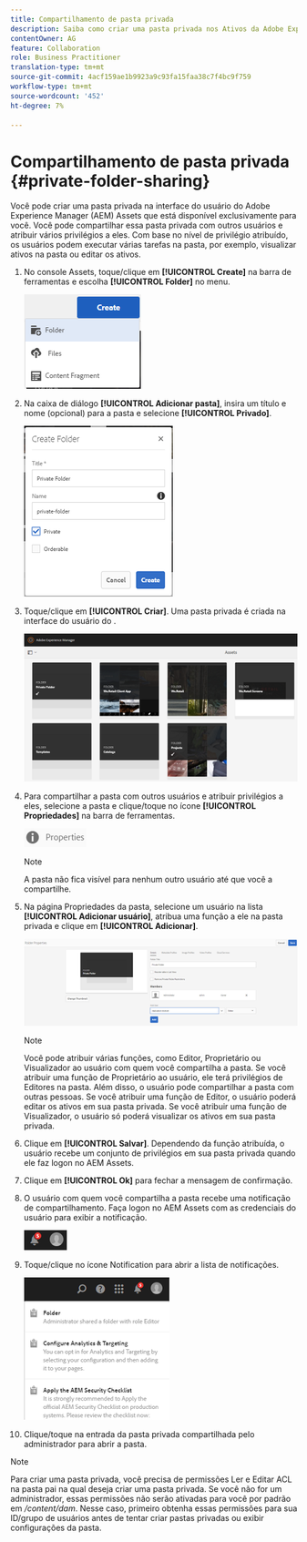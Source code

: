 ```yaml
---
title: Compartilhamento de pasta privada
description: Saiba como criar uma pasta privada nos Ativos da Adobe Experience Manager (AEM) e compartilhá-la com outros usuários e atribuir vários privilégios a eles.
contentOwner: AG
feature: Collaboration
role: Business Practitioner
translation-type: tm+mt
source-git-commit: 4acf159ae1b9923a9c93fa15faa38c7f4bc9f759
workflow-type: tm+mt
source-wordcount: '452'
ht-degree: 7%

---
```



# Compartilhamento de pasta privada {#private-folder-sharing}

Você pode criar uma pasta privada na interface do usuário do Adobe Experience Manager (AEM) Assets que está disponível exclusivamente para você. Você pode compartilhar essa pasta privada com outros usuários e atribuir vários privilégios a eles. Com base no nível de privilégio atribuído, os usuários podem executar várias tarefas na pasta, por exemplo, visualizar ativos na pasta ou editar os ativos.

1. No console Assets, toque/clique em **[!UICONTROL Create]** na barra de ferramentas e escolha **[!UICONTROL Folder]** no menu.

   ![chlimage_1-411](assets/chlimage_1-411.png)

1. Na caixa de diálogo **[!UICONTROL Adicionar pasta]**, insira um título e nome (opcional) para a pasta e selecione **[!UICONTROL Privado]**.

   ![chlimage_1-412](assets/chlimage_1-412.png)

1. Toque/clique em **[!UICONTROL Criar]**. Uma pasta privada é criada na interface do usuário do .

   ![chlimage_1-413](assets/chlimage_1-413.png)

1. Para compartilhar a pasta com outros usuários e atribuir privilégios a eles, selecione a pasta e clique/toque no ícone **[!UICONTROL Propriedades]** na barra de ferramentas.

   ![chlimage_1-414](assets/chlimage_1-414.png)

   >[!NOTE]
   >
   >A pasta não fica visível para nenhum outro usuário até que você a compartilhe.

1. Na página Propriedades da pasta, selecione um usuário na lista **[!UICONTROL Adicionar usuário]**, atribua uma função a ele na pasta privada e clique em **[!UICONTROL Adicionar]**.

   ![chlimage_1-415](assets/chlimage_1-415.png)

   >[!NOTE]
   >
   >Você pode atribuir várias funções, como Editor, Proprietário ou Visualizador ao usuário com quem você compartilha a pasta. Se você atribuir uma função de Proprietário ao usuário, ele terá privilégios de Editores na pasta. Além disso, o usuário pode compartilhar a pasta com outras pessoas. Se você atribuir uma função de Editor, o usuário poderá editar os ativos em sua pasta privada. Se você atribuir uma função de Visualizador, o usuário só poderá visualizar os ativos em sua pasta privada.

1. Clique em **[!UICONTROL Salvar]**. Dependendo da função atribuída, o usuário recebe um conjunto de privilégios em sua pasta privada quando ele faz logon no AEM Assets.
1. Clique em **[!UICONTROL Ok]** para fechar a mensagem de confirmação.
1. O usuário com quem você compartilha a pasta recebe uma notificação de compartilhamento. Faça logon no AEM Assets com as credenciais do usuário para exibir a notificação.

   ![chlimage_1-416](assets/chlimage_1-416.png)

1. Toque/clique no ícone Notification para abrir a lista de notificações.

   ![chlimage_1-417](assets/chlimage_1-417.png)

1. Clique/toque na entrada da pasta privada compartilhada pelo administrador para abrir a pasta.

>[!NOTE]
>
>Para criar uma pasta privada, você precisa de permissões Ler e Editar ACL na pasta pai na qual deseja criar uma pasta privada. Se você não for um administrador, essas permissões não serão ativadas para você por padrão em */content/dam*. Nesse caso, primeiro obtenha essas permissões para sua ID/grupo de usuários antes de tentar criar pastas privadas ou exibir configurações da pasta.

